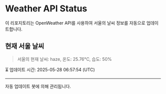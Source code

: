 
# Weather API Status

이 리포지토리는 OpenWeather API를 사용하여 서울의 날씨 정보를 자동으로 업데이트합니다.

## 현재 서울 날씨
> 서울의 현재 날씨: haze, 온도: 25.76°C, 습도: 50%

⏳ 업데이트 시간: 2025-05-28 06:57:54 (UTC)

---
자동 업데이트 봇에 의해 관리됩니다.
